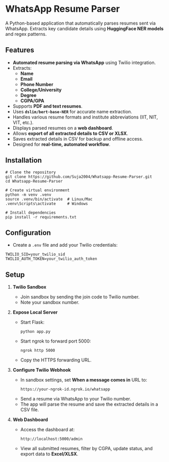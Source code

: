 # WhatsApp Resume Parser

A Python-based application that automatically parses resumes sent via WhatsApp. Extracts key candidate details using **HuggingFace NER models** and regex patterns.

## Features

- **Automated resume parsing via WhatsApp** using Twilio integration.
- Extracts:
  - **Name**
  - **Email**
  - **Phone Number**
  - **College/University**
  - **Degree**
  - **CGPA/GPA**
- Supports **PDF and text resumes**.
- Uses **`dslim/bert-base-NER`** for accurate name extraction.
- Handles various resume formats and institute abbreviations (IIT, NIT, VIT, etc.).
- Displays parsed resumes on a **web dashboard**.
- Allows **export of all extracted details to CSV or XLSX**.
- Saves extracted details in CSV for backup and offline access.
- Designed for **real-time, automated workflow**.

## Installation

```
# Clone the repository
git clone https://github.com/Suja2004/Whatsapp-Resume-Parser.git
cd Whatsapp-Resume-Parser

# Create virtual environment
python -m venv .venv
source .venv/bin/activate  # Linux/Mac
.venv\Scripts\activate     # Windows

# Install dependencies
pip install -r requirements.txt

```

## Configuration
* Create a ```.env``` file and add your Twilio credentials:
```
TWILIO_SID=your_twilio_sid
TWILIO_AUTH_TOKEN=your_twilio_auth_token
```

## Setup

1. **Twilio Sandbox**
   - Join sandbox by sending the join code to Twilio number.
   - Note your sandbox number.

2. **Expose Local Server**
   - Start Flask:
     ```
     python app.py
     ```
   - Start ngrok to forward port 5000:
     ```
     ngrok http 5000
     ```
   - Copy the HTTPS forwarding URL.

3. **Configure Twilio Webhook**
   - In sandbox settings, set **When a message comes in** URL to:
     ```
     https://your-ngrok-id.ngrok.io/whatsapp
     ```
   - Send a resume via WhatsApp to your Twilio number.
   - The app will parse the resume and save the extracted details in a CSV file.

4. **Web Dashboard**
   - Access the dashboard at:
     ```
     http://localhost:5000/admin
     ```
   - View all submitted resumes, filter by CGPA, update status, and export data to **Excel/XLSX**.
